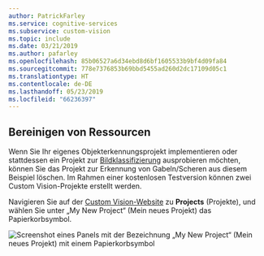 ```yaml
---
author: PatrickFarley
ms.service: cognitive-services
ms.subservice: custom-vision
ms.topic: include
ms.date: 03/21/2019
ms.author: pafarley
ms.openlocfilehash: 85b06527a6d34ebd8d6bf1605533b9bf4d09fa84
ms.sourcegitcommit: 778e7376853b69bbd5455ad260d2dc17109d05c1
ms.translationtype: HT
ms.contentlocale: de-DE
ms.lasthandoff: 05/23/2019
ms.locfileid: "66236397"
---
```

## <a name="clean-up-resources"></a>Bereinigen von Ressourcen

Wenn Sie Ihr eigenes Objekterkennungsprojekt implementieren oder stattdessen ein Projekt zur [Bildklassifizierung](../csharp-tutorial.md) ausprobieren möchten, können Sie das Projekt zur Erkennung von Gabeln/Scheren aus diesem Beispiel löschen. Im Rahmen einer kostenlosen Testversion können zwei Custom Vision-Projekte erstellt werden.

Navigieren Sie auf der [Custom Vision-Website](https://customvision.ai) zu **Projects** (Projekte), und wählen Sie unter „My New Project“ (Mein neues Projekt) das Papierkorbsymbol.

![Screenshot eines Panels mit der Bezeichnung „My New Project“ (Mein neues Projekt) mit einem Papierkorbsymbol](../media/csharp-tutorial/delete_od_project.png)